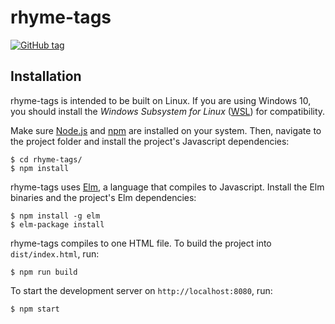 # rhyme-tags

[![GitHub tag](https://img.shields.io/github/tag/jackwillis/rhyme-tags.svg?style=flat-square)]()

## Installation

rhyme-tags is intended to be built on Linux.
If you are using Windows 10, you should install the
_Windows Subsystem for Linux_
([WSL](https://docs.microsoft.com/en-us/windows/wsl/about))
for compatibility.

Make sure [Node.js](https://nodejs.org)
and [npm](https://www.npmjs.com)
are installed on your system.
Then, navigate to the project folder and
install the project's Javascript dependencies:

    $ cd rhyme-tags/
    $ npm install

rhyme-tags uses [Elm](http://elm-lang.org),
a language that compiles to Javascript.
Install the Elm binaries and the project's Elm dependencies:

    $ npm install -g elm
    $ elm-package install

rhyme-tags compiles to one HTML file.
To build the project into `dist/index.html`, run:

    $ npm run build

To start the development server on `http://localhost:8080`, run:

    $ npm start